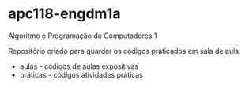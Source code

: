 # apc118-engdm1a
Algoritmo e Programação de Computadores 1

Repositório criado para guardar os códigos praticados em sala de aula.
* aulas - códigos de aulas expositivas
* práticas - códigos atividades práticas
